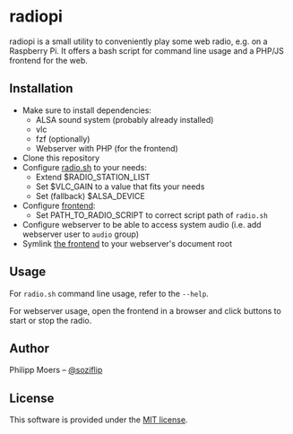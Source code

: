 radiopi
=======

radiopi is a small utility to conveniently play some web radio, e.g. on a Raspberry Pi.
It offers a bash script for command line usage and a PHP/JS frontend for the web.

## Installation

* Make sure to install dependencies:
    * ALSA sound system (probably already installed)
    * vlc
    * fzf (optionally)
    * Webserver with PHP (for the frontend)
* Clone this repository
* Configure [radio.sh](./radio.sh) to your needs:
    * Extend $RADIO_STATION_LIST
    * Set $VLC_GAIN to a value that fits your needs
    * Set (fallback) $ALSA_DEVICE
* Configure [frontend](./fontend/index.php):
    * Set PATH_TO_RADIO_SCRIPT to correct script path of `radio.sh`
* Configure webserver to be able to access system audio (i.e. add webserver user to `audio` group)
* Symlink [the frontend](./fontend/) to your webserver's document root


## Usage

For `radio.sh` command line usage, refer to the `--help`.

For webserver usage, open the frontend in a browser and click buttons to start or stop the radio.


## Author

Philipp Moers – [@soziflip](https://twitter.com/soziflip)


## License

This software is provided under the [MIT license](LICENSE.md).
